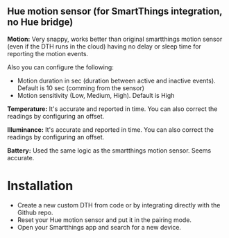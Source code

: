 ## Hue motion sensor (for SmartThings integration, no Hue bridge)

**Motion:**
Very snappy, works better than original smartthings motion sensor (even if the DTH runs in the cloud) having no delay or sleep time for reporting the motion events.

Also you can configure the following:
* Motion duration in sec (duration between active and inactive events). Default is 10 sec (comming from the sensor)
* Motion sensitivity (Low, Medium, High). Default is High

**Temperature:**
It's accurate and reported in time. You can also correct the readings by configuring an offset.

**Illuminance:**
It's accurate and reported in time. You can also correct the readings by configuring an offset.

**Battery:**
Used the same logic as the smartthings motion sensor. Seems accurate.

# Installation
* Create a new custom DTH from code or by integrating directly with the Github repo.
* Reset your Hue motion sensor and put it in the pairing mode.
* Open your Smartthings app and search for a new device.
